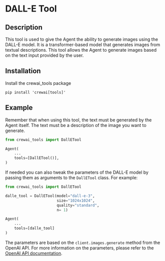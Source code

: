 # DALL-E Tool

## Description
This tool is used to give the Agent the ability to generate images using the DALL-E model. It is a transformer-based model that generates images from textual descriptions. This tool allows the Agent to generate images based on the text input provided by the user.

## Installation
Install the crewai_tools package
```shell
pip install 'crewai[tools]'
```

## Example

Remember that when using this tool, the text must be generated by the Agent itself. The text must be a description of the image you want to generate.

```python
from crewai_tools import DallETool

Agent(
    ...
    tools=[DallETool()],
)
```

If needed you can also tweak the parameters of the DALL-E model by passing them as arguments to the `DallETool` class. For example:

```python
from crewai_tools import DallETool

dalle_tool = DallETool(model="dall-e-3",
                       size="1024x1024",
                       quality="standard",
                       n= 1)

Agent(
    ...
    tools=[dalle_tool]
)
```

The parameters are based on the `client.images.generate` method from the OpenAI API. For more information on the parameters, please refer to the [OpenAI API documentation](https://platform.openai.com/docs/guides/images/introduction?lang=python).
